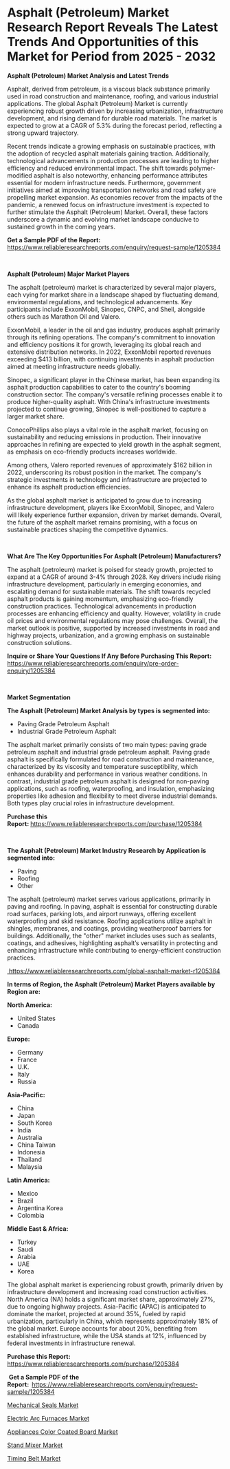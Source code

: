 <p><h1>Asphalt (Petroleum) Market Research Report Reveals The Latest Trends And Opportunities of this Market for Period from 2025 - 2032</h1></p><p><strong>Asphalt (Petroleum) Market Analysis and Latest Trends</strong></p>
<p><p>Asphalt, derived from petroleum, is a viscous black substance primarily used in road construction and maintenance, roofing, and various industrial applications. The global Asphalt (Petroleum) Market is currently experiencing robust growth driven by increasing urbanization, infrastructure development, and rising demand for durable road materials. The market is expected to grow at a CAGR of 5.3% during the forecast period, reflecting a strong upward trajectory.</p><p>Recent trends indicate a growing emphasis on sustainable practices, with the adoption of recycled asphalt materials gaining traction. Additionally, technological advancements in production processes are leading to higher efficiency and reduced environmental impact. The shift towards polymer-modified asphalt is also noteworthy, enhancing performance attributes essential for modern infrastructure needs. Furthermore, government initiatives aimed at improving transportation networks and road safety are propelling market expansion. As economies recover from the impacts of the pandemic, a renewed focus on infrastructure investment is expected to further stimulate the Asphalt (Petroleum) Market. Overall, these factors underscore a dynamic and evolving market landscape conducive to sustained growth in the coming years.</p></p>
<p><strong>Get a Sample PDF of the Report:&nbsp;</strong> <a href="https://www.reliableresearchreports.com/enquiry/request-sample/1205384?utm_campaign=3093&utm_medium=2&utm_source=Github&utm_content=ia&utm_term=26032025&utm_id=asphalt-petroleum">https://www.reliableresearchreports.com/enquiry/request-sample/1205384</a></p>
<p>&nbsp;</p>
<p><strong>Asphalt (Petroleum) Major Market Players</strong></p>
<p><p>The asphalt (petroleum) market is characterized by several major players, each vying for market share in a landscape shaped by fluctuating demand, environmental regulations, and technological advancements. Key participants include ExxonMobil, Sinopec, CNPC, and Shell, alongside others such as Marathon Oil and Valero.</p><p>ExxonMobil, a leader in the oil and gas industry, produces asphalt primarily through its refining operations. The company's commitment to innovation and efficiency positions it for growth, leveraging its global reach and extensive distribution networks. In 2022, ExxonMobil reported revenues exceeding $413 billion, with continuing investments in asphalt production aimed at meeting infrastructure needs globally.</p><p>Sinopec, a significant player in the Chinese market, has been expanding its asphalt production capabilities to cater to the country's booming construction sector. The company's versatile refining processes enable it to produce higher-quality asphalt. With China's infrastructure investments projected to continue growing, Sinopec is well-positioned to capture a larger market share.</p><p>ConocoPhillips also plays a vital role in the asphalt market, focusing on sustainability and reducing emissions in production. Their innovative approaches in refining are expected to yield growth in the asphalt segment, as emphasis on eco-friendly products increases worldwide.</p><p>Among others, Valero reported revenues of approximately $162 billion in 2022, underscoring its robust position in the market. The company's strategic investments in technology and infrastructure are projected to enhance its asphalt production efficiencies.</p><p>As the global asphalt market is anticipated to grow due to increasing infrastructure development, players like ExxonMobil, Sinopec, and Valero will likely experience further expansion, driven by market demands. Overall, the future of the asphalt market remains promising, with a focus on sustainable practices shaping the competitive dynamics.</p></p>
<p>&nbsp;</p>
<p><strong>What Are The Key Opportunities For Asphalt (Petroleum) Manufacturers?</strong></p>
<p><p>The asphalt (petroleum) market is poised for steady growth, projected to expand at a CAGR of around 3-4% through 2028. Key drivers include rising infrastructure development, particularly in emerging economies, and escalating demand for sustainable materials. The shift towards recycled asphalt products is gaining momentum, emphasizing eco-friendly construction practices. Technological advancements in production processes are enhancing efficiency and quality. However, volatility in crude oil prices and environmental regulations may pose challenges. Overall, the market outlook is positive, supported by increased investments in road and highway projects, urbanization, and a growing emphasis on sustainable construction solutions.</p></p>
<p><strong>Inquire or Share Your Questions If Any Before Purchasing This Report:</strong> <a href="https://www.reliableresearchreports.com/enquiry/pre-order-enquiry/1205384?utm_campaign=3093&utm_medium=2&utm_source=Github&utm_content=ia&utm_term=26032025&utm_id=asphalt-petroleum">https://www.reliableresearchreports.com/enquiry/pre-order-enquiry/1205384</a></p>
<p>&nbsp;</p>
<p><strong>Market Segmentation</strong></p>
<p><strong>The Asphalt (Petroleum) Market Analysis by types is segmented into:</strong></p>
<p><ul><li>Paving Grade Petroleum Asphalt</li><li>Industrial Grade Petroleum Asphalt</li></ul></p>
<p><p>The asphalt market primarily consists of two main types: paving grade petroleum asphalt and industrial grade petroleum asphalt. Paving grade asphalt is specifically formulated for road construction and maintenance, characterized by its viscosity and temperature susceptibility, which enhances durability and performance in various weather conditions. In contrast, industrial grade petroleum asphalt is designed for non-paving applications, such as roofing, waterproofing, and insulation, emphasizing properties like adhesion and flexibility to meet diverse industrial demands. Both types play crucial roles in infrastructure development.</p></p>
<p><strong>Purchase this Report:&nbsp;</strong><a href="https://www.reliableresearchreports.com/purchase/1205384?utm_campaign=3093&utm_medium=2&utm_source=Github&utm_content=ia&utm_term=26032025&utm_id=asphalt-petroleum">https://www.reliableresearchreports.com/purchase/1205384</a></p>
<p>&nbsp;</p>
<p><strong>The Asphalt (Petroleum) Market Industry Research by Application is segmented into:</strong></p>
<p><ul><li>Paving</li><li>Roofing</li><li>Other</li></ul></p>
<p><p>The asphalt (petroleum) market serves various applications, primarily in paving and roofing. In paving, asphalt is essential for constructing durable road surfaces, parking lots, and airport runways, offering excellent waterproofing and skid resistance. Roofing applications utilize asphalt in shingles, membranes, and coatings, providing weatherproof barriers for buildings. Additionally, the "other" market includes uses such as sealants, coatings, and adhesives, highlighting asphalt’s versatility in protecting and enhancing infrastructure while contributing to energy-efficient construction practices.</p></p>
<p><a href="https://www.reliableresearchreports.com/global-asphalt-market-r1205384?utm_campaign=3093&utm_medium=2&utm_source=Github&utm_content=ia&utm_term=26032025&utm_id=asphalt-petroleum">&nbsp;https://www.reliableresearchreports.com/global-asphalt-market-r1205384</a></p>
<p><strong>In terms of Region, the Asphalt (Petroleum) Market Players available by Region are:</strong></p>
<p>
    <p> <strong> North America: </strong>
        <ul>
            <li>United States</li>
            <li>Canada</li>
        </ul>
        </p> 
    <p> <strong> Europe: </strong>
        <ul>
            <li>Germany</li>
            <li>France</li>
            <li>U.K.</li>
            <li>Italy</li>
            <li>Russia</li>
        </ul>
        </p> 
    <p> <strong> Asia-Pacific: </strong>
        <ul>
            <li>China</li>
            <li>Japan</li>
            <li>South Korea</li>
            <li>India</li>
            <li>Australia</li>
            <li>China Taiwan</li>
            <li>Indonesia</li>
            <li>Thailand</li>
            <li>Malaysia</li>
        </ul>
        </p> 
    <p> <strong> Latin America: </strong>
        <ul>
            <li>Mexico</li>
            <li>Brazil</li>
            <li>Argentina Korea</li>
            <li>Colombia</li>
        </ul>
        </p> 
    <p> <strong> Middle East & Africa: </strong>
        <ul>
            <li>Turkey</li>
            <li>Saudi</li>
            <li>Arabia</li>
            <li>UAE</li>
            <li>Korea</li>
        </ul>
    </p>
    </p>
<p><p>The global asphalt market is experiencing robust growth, primarily driven by infrastructure development and increasing road construction activities. North America (NA) holds a significant market share, approximately 27%, due to ongoing highway projects. Asia-Pacific (APAC) is anticipated to dominate the market, projected at around 35%, fueled by rapid urbanization, particularly in China, which represents approximately 18% of the global market. Europe accounts for about 20%, benefiting from established infrastructure, while the USA stands at 12%, influenced by federal investments in infrastructure renewal.</p></p>
<p><strong>Purchase this Report: </strong><a href="https://www.reliableresearchreports.com/purchase/1205384?utm_campaign=3093&utm_medium=2&utm_source=Github&utm_content=ia&utm_term=26032025&utm_id=asphalt-petroleum">https://www.reliableresearchreports.com/purchase/1205384</a></p>
<p>&nbsp;<strong>Get a Sample PDF of the Report:&nbsp;&nbsp;</strong><a href="https://www.reliableresearchreports.com/enquiry/request-sample/1205384?utm_campaign=3093&utm_medium=2&utm_source=Github&utm_content=ia&utm_term=26032025&utm_id=asphalt-petroleum">https://www.reliableresearchreports.com/enquiry/request-sample/1205384</a></p>
<p><strong></strong></p>
<p><p><a href="https://www.linkedin.com/pulse/growth-forecast-mechanical-seals-industry-projected-74-cagr-o3qqe?utm_campaign=3093&utm_medium=2&utm_source=Github&utm_content=ia&utm_term=26032025&utm_id=asphalt-petroleum">Mechanical Seals Market</a></p><p><a href="https://www.linkedin.com/pulse/electric-arc-furnaces-market-size-global-revenue-sales-volume-d7aoe?utm_campaign=3093&utm_medium=2&utm_source=Github&utm_content=ia&utm_term=26032025&utm_id=asphalt-petroleum">Electric Arc Furnaces Market</a></p><p><a href="https://github.com/ivvrgibi/Market-Research-Report-List-1/blob/main/appliances-color-coated-board-market.md?utm_campaign=3093&utm_medium=2&utm_source=Github&utm_content=ia&utm_term=26032025&utm_id=asphalt-petroleum">Appliances Color Coated Board Market</a></p><p><a href="https://www.linkedin.com/pulse/stand-mixer-market-sizeshare-recent-development-sales-pricesforecasted-kf6me?utm_campaign=3093&utm_medium=2&utm_source=Github&utm_content=ia&utm_term=26032025&utm_id=asphalt-petroleum">Stand Mixer Market</a></p><p><a href="https://www.linkedin.com/pulse/expert-analysis-timing-belt-market-dynamics-expected-89-cagr-w2ihe?utm_campaign=3093&utm_medium=2&utm_source=Github&utm_content=ia&utm_term=26032025&utm_id=asphalt-petroleum">Timing Belt Market</a></p></p>